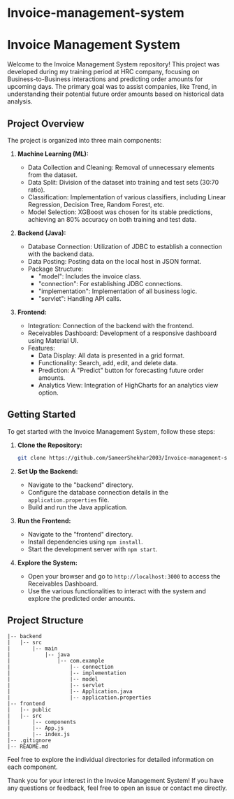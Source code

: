 # Invoice-management-system

# Invoice Management System

Welcome to the Invoice Management System repository! This project was developed during my training period at HRC company, focusing on Business-to-Business interactions and predicting order amounts for upcoming days. The primary goal was to assist companies, like Trend, in understanding their potential future order amounts based on historical data analysis.

## Project Overview

The project is organized into three main components:

1. **Machine Learning (ML):**
   - Data Collection and Cleaning: Removal of unnecessary elements from the dataset.
   - Data Split: Division of the dataset into training and test sets (30:70 ratio).
   - Classification: Implementation of various classifiers, including Linear Regression, Decision Tree, Random Forest, etc.
   - Model Selection: XGBoost was chosen for its stable predictions, achieving an 80% accuracy on both training and test data.

2. **Backend (Java):**
   - Database Connection: Utilization of JDBC to establish a connection with the backend data.
   - Data Posting: Posting data on the local host in JSON format.
   - Package Structure: 
     - "model": Includes the invoice class.
     - "connection": For establishing JDBC connections.
     - "implementation": Implementation of all business logic.
     - "servlet": Handling API calls.

3. **Frontend:**
   - Integration: Connection of the backend with the frontend.
   - Receivables Dashboard: Development of a responsive dashboard using Material UI.
   - Features: 
     - Data Display: All data is presented in a grid format.
     - Functionality: Search, add, edit, and delete data.
     - Prediction: A "Predict" button for forecasting future order amounts.
     - Analytics View: Integration of HighCharts for an analytics view option.

## Getting Started

To get started with the Invoice Management System, follow these steps:

1. **Clone the Repository:**
   ```bash
   git clone https://github.com/SameerShekhar2003/Invoice-management-system.git
   ```

2. **Set Up the Backend:**
   - Navigate to the "backend" directory.
   - Configure the database connection details in the `application.properties` file.
   - Build and run the Java application.

3. **Run the Frontend:**
   - Navigate to the "frontend" directory.
   - Install dependencies using `npm install`.
   - Start the development server with `npm start`.

4. **Explore the System:**
   - Open your browser and go to `http://localhost:3000` to access the Receivables Dashboard.
   - Use the various functionalities to interact with the system and explore the predicted order amounts.

## Project Structure

```
|-- backend
|   |-- src
|       |-- main
|           |-- java
|               |-- com.example
|                   |-- connection
|                   |-- implementation
|                   |-- model
|                   |-- servlet
|                   |-- Application.java
|                   |-- application.properties
|-- frontend
|   |-- public
|   |-- src
|       |-- components
|       |-- App.js
|       |-- index.js
|-- .gitignore
|-- README.md
```

Feel free to explore the individual directories for detailed information on each component.

Thank you for your interest in the Invoice Management System! If you have any questions or feedback, feel free to open an issue or contact me directly.

